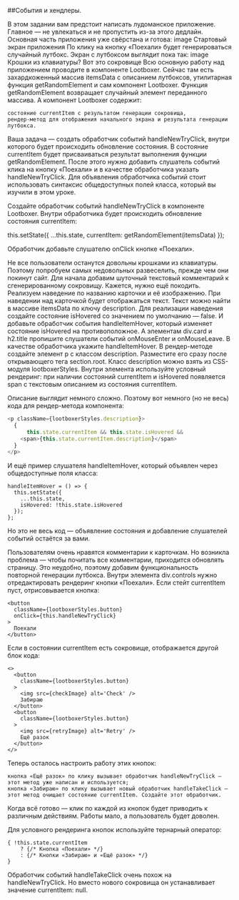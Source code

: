 ##События и хендлеры.

В этом задании вам предстоит написать лудоманское приложение. Главное — не увлекаться и не пропустить из-за этого дедлайн. Основная часть приложения уже свёрстана и готова:
image
Стартовый экран приложения
По клику на кнопку «Поехали» будет генерироваться случайный лутбокс. Экран с лутбоксом выглядит пока так:
image
Крошки из клавиатуры? Вот это сокровище
Всю основную работу над приложением проводите в компоненте Lootboxer. Сейчас там есть захардкоженный массив itemsData с описанием лутбоксов, утилитарная функция getRandomElement и сам компонент Lootboxer.
Функция getRandomElement возвращает случайный элемент переданного массива. А компонент Lootboxer содержит:

    состояние currentItem с результатом генерации сокровища,
    рендер-метод для отображения начального экрана и результата генерации лутбокса.

Ваша задача — создать обработчик событий handleNewTryClick, внутри которого будет происходить обновление состояния. В состояние currentItem будет присваиваться результат выполнения функции getRandomElement.
После этого нужно добавить слушатель событий клика на кнопку «Поехали» и в качестве обработчика указать handleNewTryClick.
Для объявления обработчика событий стоит использовать синтаксис общедоступных полей класса, который вы изучили в этом уроке.

Создайте обработчик событий handleNewTryClick в компоненте Lootboxer. Внутри обработчика будет происходить обновление состояния currentItem:

this.setState({
...this.state,
currentItem: getRandomElement(itemsData)
});

Обработчик добавьте слушателю onClick кнопке «Поехали».


Не все пользователи останутся довольны крошками из клавиатуры. Поэтому попробуем самых недовольных развеселить, прежде чем они покинут сайт. Для начала добавим шуточный текстовый комментарий к сгенерированному сокровищу.
Кажется, нужно ещё покодить. Реализуем наведение по названию карточки и её изображению. При наведении над карточкой будет отображаться текст. Текст можно найти в массиве itemsData по ключу description.
Для реализации наведения создайте состояние isHovered со значением по умолчанию — false. И добавьте обработчик события handleItemHover, который изменяет состояние isHovered на противоположное.
А элементам div.card и h2.title пропишите слушатели событий onMouseEnter и onMouseLeave. В качестве обработчика укажите handleItemHover.
В рендер-методе создайте элемент p с классом description. Разместите его сразу после открывающего тега section.root. Класс description можно взять из CSS-модуля lootboxerStyles. Внутри элемента используйте условный рендеринг: при наличии состояний currentItem и isHovered появляется span c текстовым описанием из состояния currentItem.

Описание выглядит немного сложно. Поэтому вот немного (но не весь) кода для рендер-метода компонента:
```Javascript
<p className={lootboxerStyles.description}>
  {
      this.state.currentItem && this.state.isHovered &&
    <span>{this.state.currentItem.description}</span>
  }
</p> 
```
И ещё пример слушателя handleItemHover, который объявлен через общедоступные поля класса:

```JS
handleItemHover = () => {
  this.setState({
    ...this.state,
    isHovered: !this.state.isHovered
  });
}; 
```
Но это не весь код — объявление состояния и добавление слушателей событий остаётся за вами.

Пользователям очень нравятся комментарии к карточкам. Но возникла проблема — чтобы почитать все комментарии, приходится обновлять страницу. Это неудобно, поэтому добавим функциональность повторной генерации лутбокса.
Внутри элемента div.controls нужно отредактировать рендеринг кнопки «Поехали». Если стейт currentItem пуст, отрисовывается кнопка:

```JSX
<button
  className={lootboxerStyles.button}
  onClick={this.handleNewTryClick}
>
  Поехали
</button> 
```

Если в состоянии currentItem есть сокровище, отображается другой блок кода:
```JSX
<>
  <button
    className={lootboxerStyles.button}
  >
    <img src={checkImage} alt='Check' />
    Забираю
  </button>
  <button
    className={lootboxerStyles.button}
  >
    <img src={retryImage} alt='Retry' />
    Ещё разок
  </button>
</> 
```
Теперь осталось настроить работу этих кнопок:

    кнопка «Ещё разок» по клику вызывает обработчик handleNewTryClick — этот метод уже написан и используется;
    кнопка «Забираю» по клику вызывает новый обработчик handleTakeClick — этот метод очищает состояние currentItem. Создайте этот обработчик.

Когда всё готово — клик по каждой из кнопок будет приводить к различным действиям. Работы мало, а пользователь будет доволен.

Для условного рендеринга кнопок используйте тернарный оператор:

```JSX
{ !this.state.currentItem 
    ? {/* Кнопка «Поехали» */}
    : {/* Кнопки «Забираю» и «Ещё разок» */}
}  
```
Обработчик событий handleTakeClick очень похож на handleNewTryClick. Но вместо нового сокровища он устанавливает значение currentItem: null.
